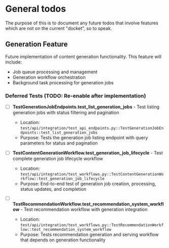 # General todos
The purpose of this is to document any future todos that involve features which are not on the current "docket", so to 
speak.  

## Generation Feature
Future implementation of content generation functionality. This feature will include:
- Job queue processing and management
- Generation workflow orchestration  
- Background task processing for generation jobs

### Deferred Tests (TODO: Re-enable after implementation)
- [ ] **TestGenerationJobEndpoints.test_list_generation_jobs** - Test listing generation jobs with status filtering and pagination
  - Location: `test/api/integration/test_api_endpoints.py::TestGenerationJobEndpoints::test_list_generation_jobs`
  - Purpose: Tests the generation job listing endpoint with query parameters for status and pagination

- [ ] **TestContentGenerationWorkflow.test_generation_job_lifecycle** - Test complete generation job lifecycle workflow
  - Location: `test/api/integration/test_workflows.py::TestContentGenerationWorkflow::test_generation_job_lifecycle`  
  - Purpose: End-to-end test of generation job creation, processing, status updates, and completion

- [ ] **TestRecommendationWorkflow.test_recommendation_system_workflow** - Test recommendation workflow with generation integration
  - Location: `test/api/integration/test_workflows.py::TestRecommendationWorkflow::test_recommendation_system_workflow`
  - Purpose: Tests recommendation generation and serving workflow that depends on generation functionality
